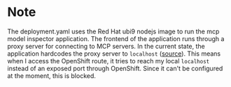# Note
The deployment.yaml uses the Red Hat ubi9 nodejs image to run the mcp model inspector application. The frontend of the application runs through a proxy server for connecting to MCP servers. In the current state, the application hardcodes the proxy server to `localhost` ([source](https://github.com/modelcontextprotocol/inspector/blob/main/client/src/App.tsx#L50)). This means when I access the OpenShift route, it tries to reach my local `localhost` instead of an exposed port through OpenShift. Since it can't be configured at the moment, this is blocked.